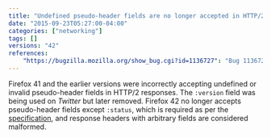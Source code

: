 ```yaml
---
title: "Undefined pseudo-header fields are no longer accepted in HTTP/2"
date: "2015-09-23T05:27:00-04:00"
categories: ["networking"]
tags: []
versions: "42"
references:
    "https://bugzilla.mozilla.org/show_bug.cgi?id=1136727": "Bug 1136727 - Firefox accepts undefined or invalid pseudo-header fields in HTTP/2"
---
```

Firefox 41 and the earlier versions were incorrectly accepting undefined or invalid pseudo-header fields in HTTP/2 responses. The `:version` field was being used on *Twitter* but later removed. Firefox 42 no longer accepts pseudo-header fields except `:status`, which is required as per the [specification](https://http2.github.io/http2-spec/index.html#HttpResponse), and response headers with arbitrary fields are considered malformed.

